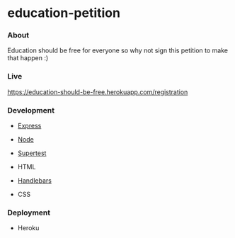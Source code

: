 # education-petition

### About
Education should be free for everyone so why not sign this petition to make that happen :)

### Live
https://education-should-be-free.herokuapp.com/registration

### Development
- [Express](https://expressjs.com/)

- [Node](https://nodejs.org/en/)

- [Supertest](https://www.npmjs.com/package/supertest)

- HTML

- [Handlebars](https://www.npmjs.com/package/handlebars)

- CSS

### Deployment
- Heroku

